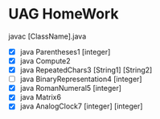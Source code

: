 # UAG HomeWork

javac [ClassName].java

- [x] java Parentheses1 [integer]
- [x] java Compute2
- [x] java RepeatedChars3 [String1] [String2] 
- [ ] java BinaryRepresentation4 [integer]
- [x] java RomanNumeral5 [integer]
- [x] java Matrix6
- [x] java AnalogClock7 [integer] [integer]